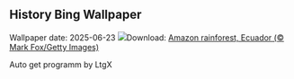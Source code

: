 ## History Bing Wallpaper
Wallpaper date: 2025-06-23
![](https://www.bing.com/th?id=OHR.AmazonEcuador_EN-CA0127990523_UHD.jpg&w=1000)Download: [Amazon rainforest, Ecuador (© Mark Fox/Getty Images)](https://www.bing.com/th?id=OHR.AmazonEcuador_EN-CA0127990523_UHD.jpg)

Auto get programm by LtgX

